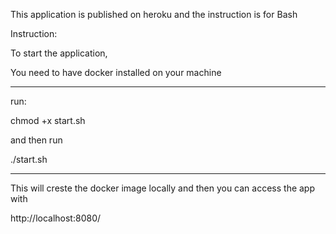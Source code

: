 This application is published on heroku and the instruction is for Bash

Instruction: 

To start the application, 

You need to have docker installed on your machine

----------------------
run:

chmod +x start.sh

and then run

./start.sh

----------------------

This will creste the docker image locally and then you can access the app with 

http://localhost:8080/
